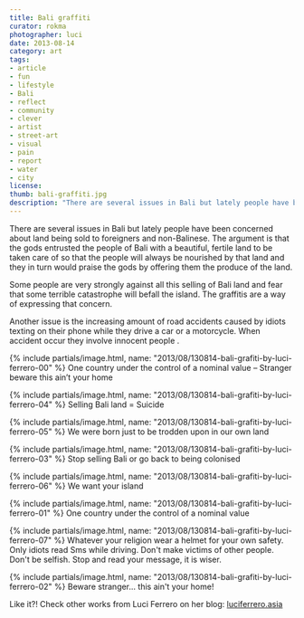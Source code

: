 ```yaml
---
title: Bali graffiti
curator: rokma
photographer: luci
date: 2013-08-14
category: art
tags:
- article
- fun
- lifestyle
- Bali
- reflect
- community
- clever
- artist
- street-art
- visual
- pain
- report
- water
- city
license:
thumb: bali-graffiti.jpg
description: "There are several issues in Bali but lately people have been concerned about land being sold to foreigners and non-Balinese. The argument is that the gods entrusted the people of Bali with a beautiful, fertile land to be taken care of so that the people will always be nourished by that land and they in turn would praise the gods by offering them the produce of the land."
---
```

There are several issues in Bali but lately people have been concerned about land being sold to foreigners and non-Balinese. The argument is that the gods entrusted the people of Bali with a beautiful, fertile land to be taken care of so that the people will always be nourished by that land and they in turn would praise the gods by offering them the produce of the land.

Some people are very strongly against all this selling of Bali land and fear that some terrible catastrophe will befall the island. The graffitis are a way of expressing that concern.

Another issue is the increasing amount of road accidents caused by idiots texting on their phone while they drive a car or a motorcycle. When accident occur they involve innocent people .


{% include partials/image.html, name: "2013/08/130814-bali-grafiti-by-luci-ferrero-00" %}
One country under the control of a nominal value – Stranger beware this ain’t your home

{% include partials/image.html, name: "2013/08/130814-bali-grafiti-by-luci-ferrero-04" %}
Selling Bali land = Suicide

{% include partials/image.html, name: "2013/08/130814-bali-grafiti-by-luci-ferrero-05" %}
We were born just to be trodden upon in our own land

{% include partials/image.html, name: "2013/08/130814-bali-grafiti-by-luci-ferrero-03" %}
Stop selling Bali or go back to being colonised

{% include partials/image.html, name: "2013/08/130814-bali-grafiti-by-luci-ferrero-06" %}
We want your island

{% include partials/image.html, name: "2013/08/130814-bali-grafiti-by-luci-ferrero-01" %}
One country under the control of a nominal value

{% include partials/image.html, name: "2013/08/130814-bali-grafiti-by-luci-ferrero-07" %}
Whatever your religion wear a helmet for your own safety.
Only idiots read Sms while driving.
Don't make victims of other people.
Don't be selfish.
Stop and read your message, it is wiser.

{% include partials/image.html, name: "2013/08/130814-bali-grafiti-by-luci-ferrero-02" %}
Beware stranger... this ain't your home!

Like it?!
Check other works from Luci Ferrero on her blog: <a href="http://luciferrero.asia" title="check Luci's works on her blog!"  >luciferrero.asia</a>
